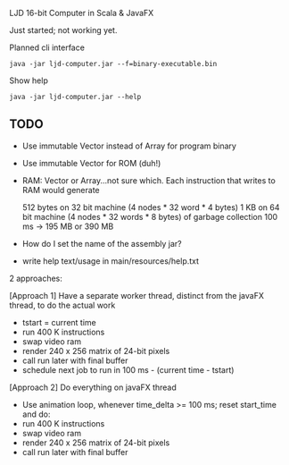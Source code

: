 LJD 16-bit Computer in Scala & JavaFX

Just started; not working yet.

Planned cli interface

    java -jar ljd-computer.jar --f=binary-executable.bin

Show help

    java -jar ljd-computer.jar --help


TODO
----

- Use immutable Vector instead of Array for program binary
- Use immutable Vector for ROM (duh!)
- RAM: Vector or Array...not sure which.  Each instruction that writes to RAM would generate

    512 bytes on 32 bit machine (4 nodes * 32 word * 4 bytes)
    1 KB      on 64 bit machine (4 nodes * 32 words * 8 bytes)
    of garbage collection
    100 ms -> 195 MB or 390 MB

- How do I set the name of the assembly jar?
- write help text/usage in main/resources/help.txt


2 approaches:

[Approach 1] Have a separate worker thread, distinct from the javaFX thread, to do the actual work
- tstart = current time
- run 400 K instructions
- swap video ram
- render 240 x 256 matrix of 24-bit pixels
- call run later with final buffer
- schedule next job to run in 100 ms - (current time - tstart)


[Approach 2] Do everything on javaFX thread
- Use animation loop, whenever time_delta >= 100 ms; reset start_time and do:
- run 400 K instructions
- swap video ram
- render 240 x 256 matrix of 24-bit pixels
- call run later with final buffer
